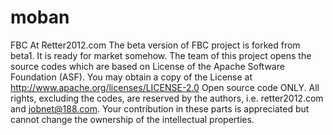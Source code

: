 moban
=====

FBC At Retter2012.com The beta version of FBC project is forked from beta1. It is ready for market somehow. 
The team of this project opens the source codes which are based on License of the Apache Software Foundation (ASF). You may obtain a copy of the License at http://www.apache.org/licenses/LICENSE-2.0 
Open source code ONLY. All rights, excluding the codes, are reserved by the authors, i.e. retter2012.com and jobnet@188.com. Your contribution in these parts is appreciated but cannot change the ownership of the intellectual properties.